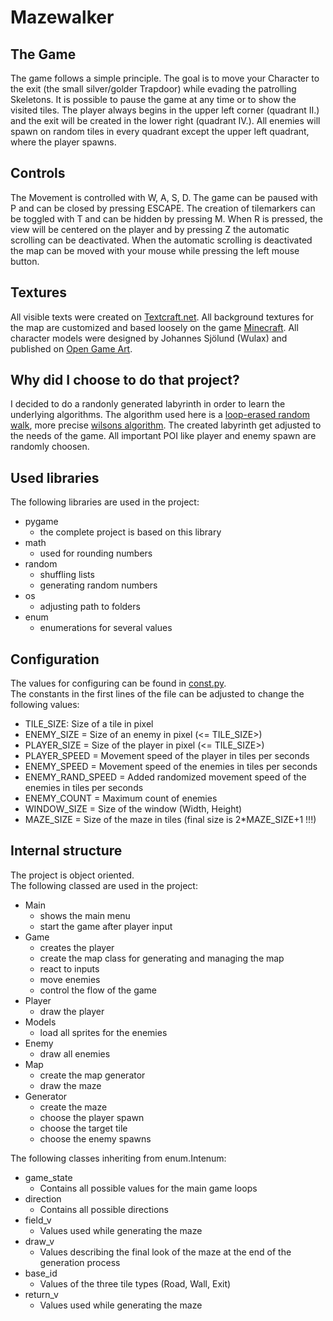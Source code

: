 Mazewalker
====

## The Game

The game follows a simple principle. The goal is to move your Character to  the exit (the small silver/golder Trapdoor) while evading the patrolling Skeletons. It is possible to pause the game at any time or to show the visited tiles. The player always begins in the upper left corner (quadrant  II.) and the exit will be created in the lower right (quadrant IV.). All enemies will spawn on random tiles in every quadrant except the upper left quadrant, where the player spawns.

## Controls

The Movement is controlled with W, A, S, D.
The game can be paused with P and can be closed by pressing ESCAPE.
The creation of tilemarkers can be toggled with T and can be hidden by pressing M.
When R is pressed, the view will be centered on the player and by pressing Z the automatic scrolling can be deactivated.
When the automatic scrolling is deactivated the map can be moved with your mouse while pressing the left mouse button.

## Textures

All visible texts were created on [Textcraft.net](https://textcraft.net/).
All background textures for the map are customized and based loosely on the game [Minecraft](https://www.minecraft.net).
All character models were designed by Johannes Sjölund (Wulax) and published on [Open Game Art](https://opengameart.org/content/lpc-medieval-fantasy-character-sprites).

## Why did I choose to do that project?

I decided to do a randonly generated labyrinth in order to learn the underlying algorithms. The algorithm used here is a [loop-erased random walk](https://en.wikipedia.org/wiki/Loop-erased_random_walk), more precise [wilsons algorithm](https://weblog.jamisbuck.org/2011/1/20/). The created labyrinth get adjusted to the needs of the game. All important POI like player and enemy spawn are randomly choosen.

## Used libraries

The following libraries are used in the project:

* pygame 
   * the complete project is based on this library
* math
   * used for rounding numbers
* random 
  * shuffling lists
  * generating random numbers
* os 
  * adjusting path to folders
* enum 
  * enumerations for several values

## Configuration

The values for configuring can be found in [const.py](./const.py).  
The constants in the first lines of the file can be adjusted to change the following values:

- TILE_SIZE: Size of a tile in pixel
- ENEMY_SIZE = Size of an enemy in pixel (<= TILE_SIZE>)
- PLAYER_SIZE = Size of the player in pixel (<= TILE_SIZE>)
- PLAYER_SPEED = Movement speed of the player in tiles per seconds
- ENEMY_SPEED = Movement speed of the enemies in tiles per seconds
- ENEMY_RAND_SPEED = Added randomized movement speed of the enemies in tiles per seconds
- ENEMY_COUNT = Maximum count of enemies
- WINDOW_SIZE = Size of the window (Width, Height)
- MAZE_SIZE = Size of the maze in tiles (final size is 2*MAZE_SIZE+1 !!!)

## Internal structure

The project is object oriented.  
The following classed are used in the project:

* Main
   * shows the main menu
   * start the game after player input
* Game
   * creates the player
   * create the map class for generating and managing the map
   * react to inputs
   * move enemies
   * control the flow of the game
* Player
   * draw the player
* Models
   * load all sprites for the enemies
* Enemy
   * draw all enemies
* Map
   * create the map generator
   * draw the maze
* Generator
   * create the maze
   * choose the player spawn
   * choose the target tile
   * choose the enemy spawns

The following classes inheriting from enum.Intenum:

* game_state
   * Contains all possible values for the main game loops
* direction
   * Contains all possible directions
* field_v
   * Values used while generating the maze
* draw_v
   * Values describing the final look of the maze at the end of the generation process
* base_id
   * Values of the three tile types (Road, Wall, Exit)
* return_v
   * Values used while generating the maze
